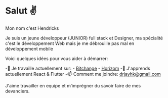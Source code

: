 # Salut ✌️
Mon nom c'est Hendricks

Je suis un jeune développeur (JUNIOR) full stack et Designer, ma spécialité c'est le développement Web mais je me débrouille pas mal en développement mobile

Voici quelques idées pour vous aider à démarrer:

-🔭 Je travaille actuellement sur:
                - [Bitchange](https://www.bitchange.ci)
                - [Horizom](https://horizom.github.io/)
-🌱 J'apprends actuellement React & Flutter
-📫 Comment me joindre: drjayhk@gmail.com

J'aime travailler en equipe et m’imprégner du savoir faire de mes devanciers.
